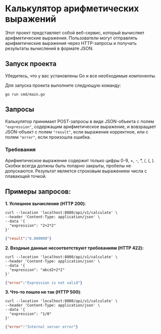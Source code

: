 # Калькулятор арифметических выражений

Этот проект представляет собой веб-сервис, который вычисляет арифметические выражения. Пользователи могут отправлять арифметические выражения через HTTP-запросы и получать результаты вычислений в формате JSON.

## Запуск проекта
Убедитесь, что у вас установлены Go и все необходимые компоненты.

Для запуска проекта выполните следующую команду:

```
go run cmd/main.go
```

## Запросы

Калькулятор принимает POST-запросы в виде JSON-объекта с полем `"expression"`, содержащим арифметическое выражение, и вовзращает JSON-объект с полем `"result"`, если выражение корректное, или с полем `"error"`, если произошла ошибка.

### Требования 

Арифметическое выражение содержит только цифры 0-9, +, -, *, /, (, ). Скобки всегда должны быть попарно закрыты, пробелы не допускаются. Результат является строковым выражением числа с плавающей точкой.

## Примеры запросов: 

**1. Успешное вычисление (HTTP 200)**:

```
curl --location 'localhost:8080/api/v1/calculate' \
--header 'Content-Type: application/json' \
--data '{
  "expression": "2+2*2"
}'
```

```json
{"result":"6.000000"}
```

**2. Входные данные несоответствуют требованиям (HTTP 422):**

```
curl --location 'localhost:8080/api/v1/calculate' \
--header 'Content-Type: application/json' \
--data '{
  "expression": "abcd2+2*2"
}'
```

```json
{"error":"Expression is not valid"}
```

**3. Что-то пошло не так (HTTP 500)**:

```
curl --location 'localhost:8080/api/v1/calculate' \
--header 'Content-Type: application/json' \
--data '{
  "expression": "1/0"
}'
```

```json
{"error":"Internal server error"}
```
